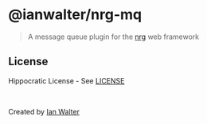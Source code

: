 # @ianwalter/nrg-mq
> A message queue plugin for the [nrg][nrgUrl] web framework

## License

Hippocratic License - See [LICENSE][licenseUrl]

&nbsp;

Created by [Ian Walter](https://ianwalter.dev)

[nrgUrl]: https://github.com/ianwalter/nrg
[licenseUrl]: https://github.com/ianwalter/nrg/blob/main/packages/nrg-mq/LICENSE
